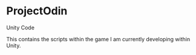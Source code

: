 # ProjectOdin
Unity Code

This contains the scripts within the game I am currently developing within Unity.
